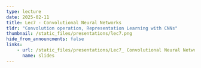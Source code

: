 ```yaml
---
type: lecture
date: 2025-02-11
title: Lec7 - Convolutional Neural Networks
tldr: "Convolution operation, Representation Learning with CNNs"
thumbnail: /static_files/presentations/lec7.png
hide_from_announcments: false
links:
    - url: /static_files/presentations/Lec7_ Convolutional Neural Networks.pdf
      name: slides
---
```



